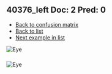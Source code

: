 ## 40376_left Doc: 2 Pred: 0
- [Back to confusion matrix](https://github.com/juliandewit/kaggle_retinopathy/blob/master/matrix.md)
- [Back to list](https://github.com/juliandewit/kaggle_retinopathy/blob/master/lists/20/list.md)
- [Next example in list](https://github.com/juliandewit/kaggle_retinopathy/blob/master/lists/20/40/4043_left.md)

![Eye](https://retinopaty.blob.core.windows.net/size1024/40376_left_2.jpeg)

### 

![Eye]()
